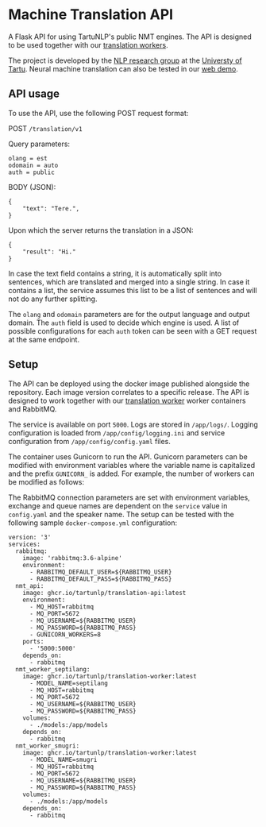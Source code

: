 # Machine Translation API

A Flask API for using TartuNLP's public NMT engines. The API is designed to be used together with our 
[translation workers](https://github.com/TartuNLP/translation-worker).

The project is developed by the [NLP research group](https://tartunlp.ai) at the [Universty of Tartu](https://ut.ee).
Neural machine translation can also be tested in our [web demo](https://translate.ut.ee/).

## API usage

To use the API, use the following POST request format:

POST `/translation/v1`

Query parameters:
```
olang = est
odomain = auto
auth = public
```

BODY (JSON):

```
{
    "text": "Tere.",
}
```

Upon which the server returns the translation in a JSON:
```
{
    "result": "Hi."
}
```

In case the text field contains a string, it is automatically split into sentences, which are translated and merged into
a single string. In case it contains a list, the service assumes this list to be a list of sentences and will not do any
further splitting.

The `olang` and `odomain` parameters are for the output language and output domain. The `auth` field is used to 
decide which engine is used. A list of possible configurations for each `auth` token can be seen with a GET request 
at the same endpoint. 

## Setup

The API can be deployed using the docker image published alongside the repository. Each image version correlates to
a specific release. The API is designed to work together with our
[translation worker](https://github.com/TartuNLP/translation-worker) worker containers and RabbitMQ.

The service is available on port `5000`. Logs are stored in `/app/logs/`. Logging configuration is loaded from
`/app/config/logging.ini` and service configuration from `/app/config/config.yaml` files.

The container uses Gunicorn to run the API. Gunicorn parameters can be modified with environment variables where
the variable name is capitalized and the prefix `GUNICORN_` is added. For example, the number of workers can be modified
as follows:

The RabbitMQ connection parameters are set with environment variables, exchange and queue names are dependent on the
`service` value in `config.yaml` and the speaker name. The setup can be tested with the following sample
`docker-compose.yml` configuration:

```
version: '3'
services:
  rabbitmq:
    image: 'rabbitmq:3.6-alpine'
    environment:
      - RABBITMQ_DEFAULT_USER=${RABBITMQ_USER}
      - RABBITMQ_DEFAULT_PASS=${RABBITMQ_PASS}
  nmt_api:
    image: ghcr.io/tartunlp/translation-api:latest
    environment:
      - MQ_HOST=rabbitmq
      - MQ_PORT=5672
      - MQ_USERNAME=${RABBITMQ_USER}
      - MQ_PASSWORD=${RABBITMQ_PASS}
      - GUNICORN_WORKERS=8
    ports:
      - '5000:5000'
    depends_on:
      - rabbitmq
  nmt_worker_septilang:
    image: ghcr.io/tartunlp/translation-worker:latest
      - MODEL_NAME=septilang
      - MQ_HOST=rabbitmq
      - MQ_PORT=5672
      - MQ_USERNAME=${RABBITMQ_USER}
      - MQ_PASSWORD=${RABBITMQ_PASS}
    volumes:
      - ./models:/app/models
    depends_on:
      - rabbitmq
  nmt_worker_smugri:
    image: ghcr.io/tartunlp/translation-worker:latest
      - MODEL_NAME=smugri
      - MQ_HOST=rabbitmq
      - MQ_PORT=5672
      - MQ_USERNAME=${RABBITMQ_USER}
      - MQ_PASSWORD=${RABBITMQ_PASS}
    volumes:
      - ./models:/app/models
    depends_on:
      - rabbitmq
```